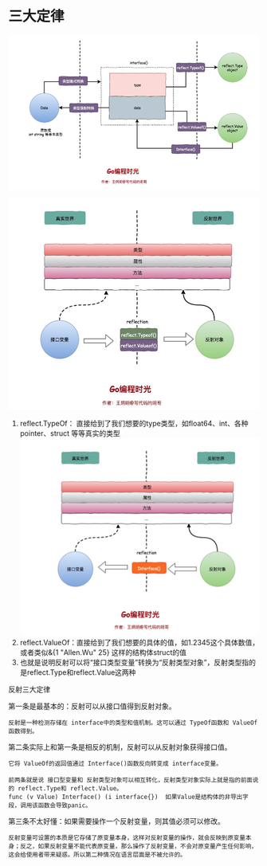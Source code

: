 # 三大定律

![转换关系](img/law_relation.png)

![](img/firstlaw.png)
1. reflect.TypeOf： 直接给到了我们想要的type类型，如float64、int、各种pointer、struct 等等真实的类型
![](img/secondLaw.png)
2. reflect.ValueOf：直接给到了我们想要的具体的值，如1.2345这个具体数值，或者类似&{1 "Allen.Wu" 25} 这样的结构体struct的值
3. 也就是说明反射可以将“接口类型变量”转换为“反射类型对象”，反射类型指的是reflect.Type和reflect.Value这两种


反射三大定律

第一条是最基本的：反射可以从接口值得到反射对象。

	反射是一种检测存储在 interface中的类型和值机制。这可以通过 TypeOf函数和 ValueOf函数得到。

第二条实际上和第一条是相反的机制，反射可以从反射对象获得接口值。

	它将 ValueOf的返回值通过 Interface()函数反向转变成 interface变量。

	前两条就是说 接口型变量和 反射类型对象可以相互转化，反射类型对象实际上就是指的前面说的 reflect.Type和 reflect.Value。
	func (v Value) Interface() (i interface{})  如果Value是结构体的非导出字段，调用该函数会导致panic。

第三条不太好懂：如果需要操作一个反射变量，则其值必须可以修改。

	反射变量可设置的本质是它存储了原变量本身，这样对反射变量的操作，就会反映到原变量本身；反之，如果反射变量不能代表原变量，那么操作了反射变量，不会对原变量产生任何影响，这会给使用者带来疑惑。所以第二种情况在语言层面是不被允许的。

